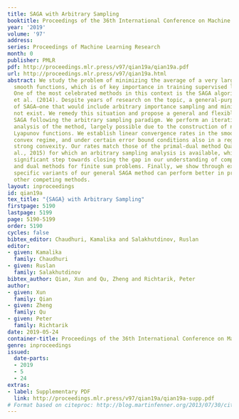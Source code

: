 ```yaml
---
title: SAGA with Arbitrary Sampling
booktitle: Proceedings of the 36th International Conference on Machine Learning
year: '2019'
volume: '97'
address: 
series: Proceedings of Machine Learning Research
month: 0
publisher: PMLR
pdf: http://proceedings.mlr.press/v97/qian19a/qian19a.pdf
url: http://proceedings.mlr.press/v97/qian19a.html
abstract: We study the problem of minimizing the average of a very large number of
  smooth functions, which is of key importance in training supervised learning models.
  One of the most celebrated methods in this context is the SAGA algorithm of Defazio
  et al. (2014). Despite years of research on the topic, a general-purpose version
  of SAGA—one that would include arbitrary importance sampling and minibatching schemes—does
  not exist. We remedy this situation and propose a general and flexible variant of
  SAGA following the arbitrary sampling paradigm. We perform an iteration complexity
  analysis of the method, largely possible due to the construction of new stochastic
  Lyapunov functions. We establish linear convergence rates in the smooth and strongly
  convex regime, and under certain error bound conditions also in a regime without
  strong convexity. Our rates match those of the primal-dual method Quartz (Qu et
  al., 2015) for which an arbitrary sampling analysis is available, which makes a
  significant step towards closing the gap in our understanding of complexity of primal
  and dual methods for finite sum problems. Finally, we show through experiments that
  specific variants of our general SAGA method can perform better in practice than
  other competing methods.
layout: inproceedings
id: qian19a
tex_title: "{SAGA} with Arbitrary Sampling"
firstpage: 5190
lastpage: 5199
page: 5190-5199
order: 5190
cycles: false
bibtex_editor: Chaudhuri, Kamalika and Salakhutdinov, Ruslan
editor:
- given: Kamalika
  family: Chaudhuri
- given: Ruslan
  family: Salakhutdinov
bibtex_author: Qian, Xun and Qu, Zheng and Richtarik, Peter
author:
- given: Xun
  family: Qian
- given: Zheng
  family: Qu
- given: Peter
  family: Richtarik
date: 2019-05-24
container-title: Proceedings of the 36th International Conference on Machine Learning
genre: inproceedings
issued:
  date-parts:
  - 2019
  - 5
  - 24
extras:
- label: Supplementary PDF
  link: http://proceedings.mlr.press/v97/qian19a/qian19a-supp.pdf
# Format based on citeproc: http://blog.martinfenner.org/2013/07/30/citeproc-yaml-for-bibliographies/
---
```

